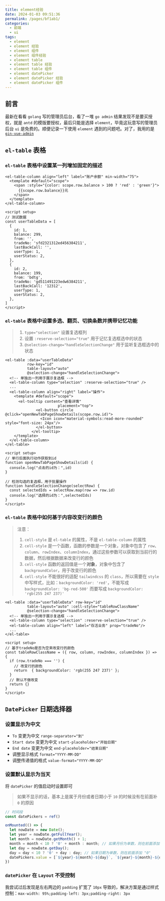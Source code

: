 ```yaml
---
title: element经验
date: 2024-01-03 09:51:36
permalink: /pages/bf1ab1/
categories:
  - 前端
  - ui
tags:
  - element
  - element 经验
  - element 组件
  - element 组件经验
  - element table
  - element table 经验
  - element table 组件
  - element datePicker
  - element datePicker 经验
  - element datePicker 组件
---
```


## 前言

最新在看看 `golang` 写的管理员后台，看了一堆 `go admin` 结果发现不是要买授权，就是 `antd` 的模版要授权，最后只能是选择 `element`，毕竟这玩意写的管理员后台 `ui` 是免费的。顺便记录一下使用 `element` 遇到的问题吧。对了，我用的是 [`gin-vue-admin`](https://www.gin-vue-admin.com/)

<!-- more -->

<InArticleAdsense
    data-ad-client="ca-pub-1725717718088510"
    data-ad-slot="7426219401">
</InArticleAdsense>

## `el-table` 表格

### `el-table` 表格中设置某一列增加固定的描述

``` vue
<el-table-column align="left" label="账户余额" min-width="75">
  <template #default="scope">
    <span :style="{color: scope.row.balance > 100 ? 'red' : 'green'}">
      {{scope.row.balance}}元
    </span>
  </template>  
</el-table-column>

<script setup>
// 测试数据
const userTableData = [
  {
    id: 1,
    balance: 299,
    from: '',
    tradeNo: 'sfd2321312ed456384211',
    lastBackCall: '',
    userType: 1,
    userStatus: 2,
  },
  {
    id: 2,
    balance: 199,
    from: 'bdtg',
    tradeNo: 'gd511491223edw6384211',
    lastBackCall: '12312',
    userType: 1,
    userStatus: 2,
  },
]
</script>
```

### `el-table` 表格中设置多选、翻页、切换条数并携带记忆功能

> 1. `type="selection"` 设置复选框列
> 2. 设置 `:reserve-selection="true"` 用于记忆复选框选中的状态
> 3. `@selection-change="handleSelectionChange"` 用于监听复选框选中的状态

``` vue
<el-table :data="userTableData" 
          row-key="id" 
          table-layout="auto" 
          @selection-change="handleSelectionChange">
  <!-- 单独出一列用于展示复选框 -->
  <el-table-column type="selection" :reserve-selection="true" />
  ...
  <el-table-column align="right" label="操作">
    <template #default="scope">
      <el-tooltip content="查看详情"
                        placement="top">
              <el-button circle @click="openNewTabPageShowDetails(scope.row.id)">
                <Icon icon="material-symbols:read-more-rounded" style="font-size: 24px"/>
              </el-button>
            </el-tooltip>
    </template>
  </el-table-column>
</el-table>

<script setup>
// 单行后面执行动作获取到id
function openNewTabPageShowDetails(id) {
  console.log("点击的id为：",id)
}

// 检测勾选的复选框，用于批量操作
function handleSelectionChange(selectRow) {
  const selectedIds = selectRow.map(row => row.id)
  console.log("选择的id为：",selectedIds)
}
</script>
```

### `el-table` 表格中如何基于内容改变行的颜色

> 注意：
> 1. `cell-style` 是 `el-table` 的属性，不是 `el-table-column` 的属性
> 2. `cell-style` 是一个函数，函数的参数是一个对象，对象中包含了 `row`、`column`、`rowIndex`、`columnIndex`，通过这些参数可以获取到当前行的数据，然后根据数据来改变行的颜色
> 3. `cell-style` 函数的返回值是一个**对象**，对象中包含了 `backgroundColor`，用于改变行的颜色
> 4. `cell-style` 不能很好的适配 `tailwindcss` 的 `class`，所以需要在 `style` 中写样式，比如：`backgroundColor: 'red'`，不能写成 `backgroundColor: 'bg-red-500'` 而要写成 `backgroundColor: 'rgb(255 247 237)'`

``` vue
<el-table :data="userTableData" row-key="id"
          table-layout="auto" :cell-style="tableRowClassName"
          @selection-change="handleSelectionChange">
  <!-- 单独出一列用于展示复选框 -->
  <el-table-column type="selection" :reserve-selection="true" />
  <el-table-column align="left" label="存活业务" prop="tradeNo"/>
  ...
</el-table>

<script setup>
// 基于tradeNo是否为空来改变行的颜色
const tableRowClassName = ({ row, column, rowIndex, columnIndex }) => {
  if (row.tradeNo === '') {
    // 改变行的颜色
    return  { backgroundColor: 'rgb(255 247 237)' };
  }
  // 默认不做改变
  return {}
}
</script>
```

## `DatePicker` 日期选择器

### 设置显示为中文

- `To` 变更为中文 `range-separator="到"` 
- `Start date` 变更为中文 `start-placeholder="开始日期"`
- `End date` 变更为中文 `end-placeholder="结束日期"`
- 调整显示格式 `format="YYYY-MM-DD"`
- 调整传递值的格式 `value-format="YYYY-MM-DD"`

### 设置默认显示为当天

将 `datePicker` 的值启动时设置即可

> 如果不显示的话，基本上是属于月份或者日期小于 `10` 的时候没有在前面补 `0` 的原因

``` js
// 时间段
const datePickers = ref()

onMounted(() => {
  let nowDate = new Date();
  let year = nowDate.getFullYear();
  let month = nowDate.getMonth() + 1;
  month = month < 10 ? '0' + month : month; // 如果月份为单数，则在前面添加 "0"
  let day = nowDate.getDay();
  day = day < 10 ? '0' + day : day; // 如果日期为单数，则在前面添加 "0"
  datePickers.value = [`${year}-${month}-${day}`, `${year}-${month}-${day}`]
})
```

### `datePicker` 在 `Layout` 不受控制

我尝试过后发现是左右两边的 `padding` 扩宽了 `10px` 导致的，解决方案是通过样式控制：`max-width: 95%;padding-left: 3px;padding-right: 3px`


